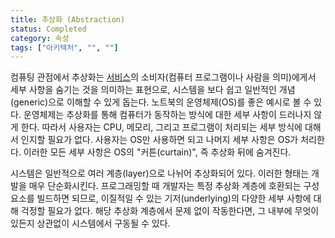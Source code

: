 ```yaml
---
title: 추상화 (Abstraction)
status: Completed
category: 속성
tags: ["아키텍처", "", ""]
---
```


컴퓨팅 관점에서 추상화는 [서비스](/ko/service/)의
소비자(컴퓨터 프로그램이나 사람을 의미)에게서
세부 사항을 숨기는 것을 의미하는 표현으로,
시스템을 보다 쉽고 일반적인 개념(generic)으로 이해할 수 있게 돕는다.
노트북의 운영체제(OS)를 좋은 예시로 볼 수 있다.
운영체제는 추상화를 통해 컴퓨터가 동작하는 방식에 대한 세부 사항이 드러나지 않게 한다.
따라서 사용자는 CPU, 메모리, 그리고 프로그램이 처리되는 세부 방식에 대해서 인지할 필요가 없다.
사용자는 OS만 사용하면 되고 나머지 세부 사항은 OS가 처리한다.
이러한 모든 세부 사항은 OS의 "커튼(curtain)", 즉 추상화 뒤에 숨겨진다.

시스템은 일반적으로 여러 계층(layer)으로 나뉘어 추상화되어 있다.
이러한 형태는 개발을 매우 단순화시킨다.
프로그래밍할 때 개발자는 특정 추상화 계층에 호환되는 구성 요소를 빌드하면 되므로,
이질적일 수 있는 기저(underlying)의 다양한 세부 사항에 대해 걱정할 필요가 없다.
해당 추상화 계층에서 문제 없이 작동한다면, 그 내부에 무엇이 있든지 상관없이
시스템에서 구동될 수 있다.
